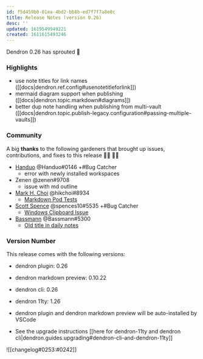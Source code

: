 ```yaml
---
id: f5d459b0-01ea-4bd2-bb8b-ed7f7f7a8e0c
title: Release Notes (version 0.26)
desc: ''
updated: 1619549949221
created: 1611615493246
---
```

Dendron 0.26 has sprouted 🌱

### Highlights

- use note titles for link names ([[docs|dendron.ref.config#usenotetitleforlink]])
- mermaid diagram support when publishing ([[docs|dendron.topic.markdown#diagrams]])
- better dup note handling when publishing from multi-vault ([[docs|dendron.topic.publish-legacy.configuration#passing-multiple-vaults]])

### Community

A big **thanks** to the following gardeners that brought up issues, contributions, and fixes to this release :man_farmer: :woman_farmer: 

- [Handuo](https://github.com/zhanghanduo) @Handuo#0146 +#Bug Catcher
  - error with newly installed workspaces
- Zenen @zenen#9708 
  - issue with md outline 
- [Mark H. Choi](https://github.com/hikchoi/cerebrarium) @hikchoi#8934 
  - [Markdown Pod Tests](https://github.com/dendronhq/dendron/pull/458)
- [Scott Spence](https://github.com/spences10) @spences10#5535 +#Bug Catcher
  - [Windows Clipboard Issue](https://github.com/dendronhq/dendron/issues/465)
- [Bassmann](https://github.com/Bassmann) @Bassmann#5300 
  - [Old title in daily notes](https://github.com/dendronhq/dendron/issues/461)

### Version Number

This release comes with the following versions:

- dendron plugin: 0.26

- dendron markdown preview: 0.10.22

- dendron cli: 0.26

- dendron 11ty: 1.26

- dendron plugin and dendron markdown preview will be auto-installed by VSCode

- See the upgrade instructions [[here for dendron-11ty and dendron cli|dendron.guides.upgrading#dendron-cli-and-dendron-11ty]]

![[changelog#0253:#0242]]

